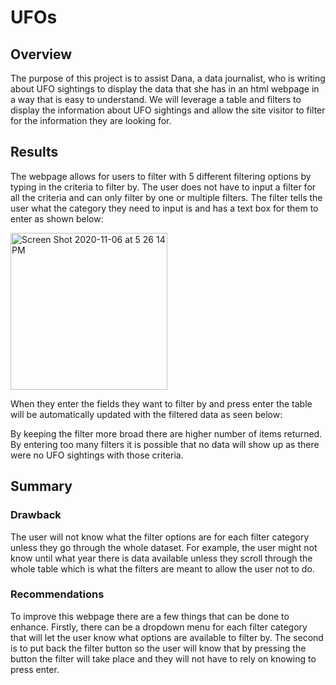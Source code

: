 # UFOs
## Overview
The purpose of this project is to assist Dana, a data journalist, who is writing about UFO sightings to display the data that she has in an html webpage in a way that is easy to understand. We will leverage a table and filters to display the information about UFO sightings and allow the site visitor to filter for the information they are looking for.
## Results
The webpage allows for users to filter with 5 different filtering options by typing in the criteria to filter by. The user does not have to input a filter for all the criteria and can only filter by one or multiple filters. The filter tells the user what the category they need to input is and has a text box for them to enter as shown below:

<img width="251" alt="Screen Shot 2020-11-06 at 5 26 14 PM" src="https://user-images.githubusercontent.com/69806770/98429078-8f737080-2072-11eb-93cb-103b46056742.png">

When they enter the fields they want to filter by and press enter the table will be automatically updated with the filtered data as seen below:




By keeping the filter more broad there are higher number of items returned. By entering too many filters it is possible that no data will show up as there were no UFO sightings with those criteria.

## Summary
### Drawback
The user will not know what the filter options are for each filter category unless they go through the whole dataset. For example, the user might not know until what year there is data available unless they scroll through the whole table which is what the filters are meant to allow the user not to do.
### Recommendations
To improve this webpage there are a few things that can be done to enhance. Firstly, there can be a dropdown menu for each filter category that will let the user know what options are available to filter by. The second is to put back the filter button so the user will know that by pressing the button the filter will take place and they will not have to rely on knowing to press enter.

